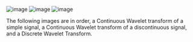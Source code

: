 ![image](https://user-images.githubusercontent.com/99061771/192184320-d87934fa-3b24-416b-b0ca-5b002481f666.png)
![image](https://user-images.githubusercontent.com/99061771/192185067-7861b21a-3a46-4305-b18c-0c84fc211f5d.png)
![image](https://user-images.githubusercontent.com/99061771/192189755-43e8c6f9-720a-4101-9316-4f37f3a17e2d.png)

The following images are in order, a Continuous Wavelet transform of a simple signal, a Continuous Wavelet transform of a discontinuous signal, and a Discrete Wavelet Transform.
